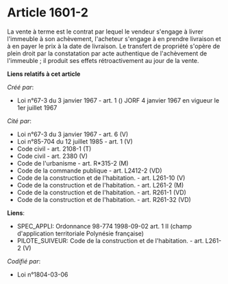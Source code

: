 # Article 1601-2

La vente à terme est le contrat par lequel le vendeur s'engage à livrer l'immeuble à son achèvement, l'acheteur s'engage à en
prendre livraison et à en payer le prix à la date de livraison. Le transfert de propriété s'opère de plein droit par la
constatation par acte authentique de l'achèvement de l'immeuble ; il produit ses effets rétroactivement au jour de la vente.

**Liens relatifs à cet article**

_Créé par_:

  - Loi n°67-3 du 3 janvier 1967 - art. 1 () JORF 4 janvier 1967 en vigueur le 1er juillet 1967

_Cité par_:

  - Loi n°67-3 du 3 janvier 1967 - art. 6 (V)
  - Loi n°85-704 du 12 juillet 1985 - art. 1 (V)
  - Code civil - art. 2108-1 (T)
  - Code civil - art. 2380 (V)
  - Code de l'urbanisme - art. R*315-2 (M)
  - Code de la commande publique - art. L2412-2 (VD)
  - Code de la construction et de l'habitation. - art. L261-10 (V)
  - Code de la construction et de l'habitation. - art. L261-2 (M)
  - Code de la construction et de l'habitation. - art. R261-1 (VD)
  - Code de la construction et de l'habitation. - art. R261-32 (VD)

**Liens**:

  - SPEC_APPLI: Ordonnance 98-774 1998-09-02 art. 1 II (champ d'application territoriale Polynésie française)
  - PILOTE_SUIVEUR: Code de la construction et de l'habitation. - art. L261-2 (V)

_Codifié par_:

  - Loi n°1804-03-06
